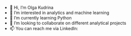 - 👋 Hi, I’m Olga Kudrina
- 👀 I’m interested in analytics and machine learning
- 🌱 I’m currently learning Python
- 💞️ I’m looking to collaborate on different analytical projects
- 📫 You can reach me via LinkedIn: 

<!---
olkudrina/olkudrina is a ✨ special ✨ repository because its `README.md` (this file) appears on your GitHub profile.
You can click the Preview link to take a look at your changes.
--->
